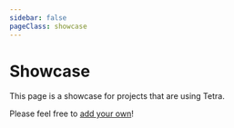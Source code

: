```yaml
---
sidebar: false
pageClass: showcase
---
```


# Showcase

This page is a showcase for projects that are using Tetra.

Please feel free to [add your own](https://github.com/17cupsofcoffee/tetra-www/edit/master/src/showcase.md)!

<Showcase :games="games" />

<script>
// Please put your screenshots in /src/.vuepress/public/img/showcase, so that they
// get pulled in as part of the site's build. Keep the file size reasonable, and no
// GIFs please!

export default {
    data: () => ({
        games: [
            {
                "title": "Mankojai",
                "description": "A puzzle game, created for the Nokia 3310 Jam.",
                "url": "https://puppetmaster.itch.io/mankojai",
                "author": "puppetmaster",
                "authorUrl": "https://puppetmaster.itch.io",
                "screenshot": "mankojai.png"
            },
            {
                "title": "Shoot Out Your Life",
                "description": "An arcade shooter where your ammo is your lives. Made for Ludum Dare 44.",
                "url": "https://puppetmaster.itch.io/shoot-out-your-life",
                "author": "puppetmaster",
                "authorUrl": "https://puppetmaster.itch.io",
                "screenshot": "shoot-out-your-life.png"
            },
            {
                "title": "Unblocked",
                "description": "A puzzle game, inspired by \"Flipull\" for the NES.",
                "url": "https://github.com/VladimirMarkelov/unblocked",
                "author": "VladimirMarkelov",
                "authorUrl": "https://github.com/VladimirMarkelov",
                "screenshot": "unblocked.png"
            },
            {
                "title": "rl",
                "description": "A tech demo, showing how a roguelike can be built with Tetra and Specs.",
                "url": "https://github.com/17cupsofcoffee/rl",
                "author": "17cupsofcoffee",
                "authorUrl": "https://github.com/17cupsofcoffee",
                "screenshot": "rl.png"
            },
            {
                "title": "Tetras",
                "description": "A Tetris clone, built to demonstrate what a full Tetra game might look like.",
                "url": "https://tetra.seventeencups.net/examples",
                "author": "17cupsofcoffee",
                "authorUrl": "https://github.com/17cupsofcoffee",
                "screenshot": "tetras.png"
            },
            {
                "title": "snake",
                "description": "A tiny snake sample, use arrow keys to steer the snake.",
                "url": "https://github.com/programmeramera/snake-in-tetra",
                "author": "johanlindfors",
                "authorUrl": "https://github.com/johanlindfors",
                "screenshot": "snake.png"
            },
            {
                "title": "flappy bird",
                "description": "A flappy bird sample, use mouse to interact.",
                "url": "https://github.com/programmeramera/flappy-in-rust",
                "author": "johanlindfors",
                "authorUrl": "https://github.com/johanlindfors",
                "screenshot": "flappy.png"
            },
            {
                "title": "Life",
                "description": "A puzzle game prototype.",
                "url": "https://datoh.itch.io/life",
                "author": "datoh",
                "authorUrl": "https://twitter.com/datoh",
                "screenshot": "life.png"
            }
        ]
    })
}
</script>